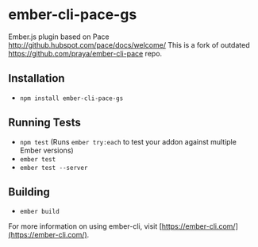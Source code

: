 # ember-cli-pace-gs

Ember.js plugin based on Pace http://github.hubspot.com/pace/docs/welcome/ 
This is a fork of outdated https://github.com/praya/ember-cli-pace repo.

## Installation

* `npm install ember-cli-pace-gs`

## Running Tests

* `npm test` (Runs `ember try:each` to test your addon against multiple Ember versions)
* `ember test`
* `ember test --server`

## Building

* `ember build`

For more information on using ember-cli, visit [https://ember-cli.com/](https://ember-cli.com/).
